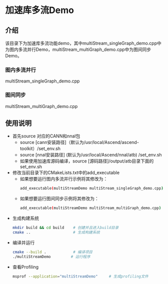 # 加速库多流Demo
## 介绍
该目录下为加速库多流功能demo，其中multiStream_singleGraph_demo.cpp中为图内多流并行Demo，multiStream_multiGraph_demo.cpp中为图间同步Demo。
### 图内多流并行
multiStream_singleGraph_demo.cpp
### 图间同步
multiStream_multiGraph_demo.cpp
## 使用说明
- 首先source 对应的CANN和nnal包
    - source [cann安装路径]（默认为/usr/local/Ascend/ascend-toolkit）/set_env.sh
    - source [nnal安装路径] (默认为/usr/local/Ascend/nnal/atb) /set_env.sh
    - 如果使用加速库源码编译，source [源码路径]/output/atb目录下面的set_env.sh
- 修改当前目录下的CMakeLists.txt中的add_executable
    - 如果想要运行图内多流并行示例将其修改为：
        ```sh
        add_executable(multiStreamDemo multiStream_singleGraph_demo.cpp)
        ```
    - 如果想要运行图间同步示例将其修改为：
        ```sh
        add_executable(multiStreamDemo multiStream_multiGraph_demo.cpp)
        ```
- 生成构建系统
    ```sh
    mkdir build && cd build    # 创建并且进入build目录
    cmake ..                   # 生成构建系统
    ```
- 编译并运行
    ```sh
    cmake --build .            # 编译项目
    ./multiStreamDemo         # 运行程序
    ```
- 查看Profiling
    ```sh
    msprof --application="multiStreamDemo"     # 生成profiling文件
    ```
